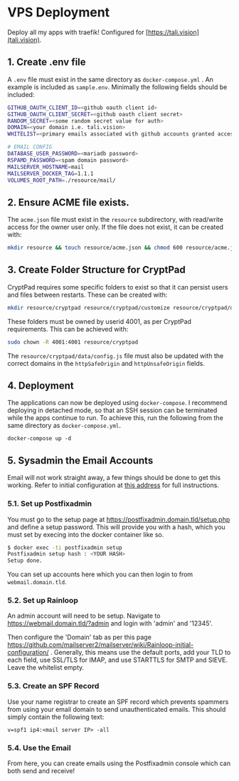 # VPS Deployment
Deploy all my apps with traefik! Configured for [https://tali.vision](tali.vision).

## 1. Create .env file
A `.env` file must exist in the same directory as `docker-compose.yml` . An example is included as `sample.env`. Minimally the following fields should be included:
```sh
GITHUB_OAUTH_CLIENT_ID=<github oauth client id>
GITHUB_OAUTH_CLIENT_SECRET=<github oauth client secret>
RANDOM_SECRET=<some random secret value for auth>
DOMAIN=<your domain i.e. tali.vision>
WHITELIST=<primary emails associated with github accounts granted access to authenticated apps>

# EMAIL CONFIG
DATABASE_USER_PASSWORD=<mariadb password>
RSPAMD_PASSWORD=<spam domain password>
MAILSERVER_HOSTNAME=mail
MAILSERVER_DOCKER_TAG=1.1.1
VOLUMES_ROOT_PATH=./resource/mail/

```

## 2. Ensure ACME file exists.
The `acme.json` file must exist in the `resource` subdirectory, with read/write access for the owner user only. If the file does not exist, it can be created with:
```sh
mkdir resource && touch resource/acme.json && chmod 600 resource/acme.json
```

## 3. Create Folder Structure for CryptPad
CryptPad requires some specific folders to exist so that it can persist users and files between restarts. These can be created with:
```sh
mkdir resource/cryptpad resource/cryptpad/customize resource/cryptpad/data resource/cryptpad/data/block resource/cryptpad/data/blob resource/cryptpad/data/data resource/cryptpad/data/files
```
These folders must be owned by userid 4001, as per CryptPad requirements. This can be achieved with:
```sh
sudo chown -R 4001:4001 resource/cryptpad
```
The `resource/cryptpad/data/config.js` file must also be updated with the correct domains in the `httpSafeOrigin` and `httpUnsafeOrigin` fields.

## 4. Deployment
The applications can now be deployed using `docker-compose`. I recommend deploying in detached mode, so that an SSH session can be terminated while the apps continue to run. To achieve this, run the following from the same directory as `docker-compose.yml`.
```
docker-compose up -d
```

## 5. Sysadmin the Email Accounts
Email will not work straight away, a few things should be done to get this working. Refer to initial configuration at [this address](https://github.com/mailserver2/mailserver/wiki) for full instructions.
### 5.1. Set up Postfixadmin
You must go to the setup page at https://postfixadmin.domain.tld/setup.php and define a setup password. This will provide you with a hash, which you must set by execing into the docker container like so.

```sh
$ docker exec -ti postfixadmin setup
Postfixadmin setup hash : <YOUR HASH>
Setup done.
```

You can set up accounts here which you can then login to from `webmail.domain.tld`.

### 5.2. Set up Rainloop
An admin account will need to be setup. Navigate to https://webmail.domain.tld/?admin and login with 'admin' and '12345'.

Then configure the 'Domain' tab as per this page https://github.com/mailserver2/mailserver/wiki/Rainloop-initial-configuration/ . Generally, this means use the default ports, add your TLD to each field, use SSL/TLS for IMAP, and use STARTTLS for SMTP and SIEVE. Leave the whitelist empty.

### 5.3. Create an SPF Record
Use your name registrar to create an SPF record which prevents spammers from using your email domain to send unauthenticated emails. This should simply contain the following text:
```
v=spf1 ip4:<mail server IP> -all 
```

### 5.4. Use the Email
From here, you can create emails using the Postfixadmin console which can both send and receive!
